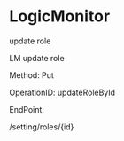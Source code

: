 #     LogicMonitor


update role

LM update role

Method: Put

OperationID: updateRoleById

EndPoint:

/setting/roles/{id}
